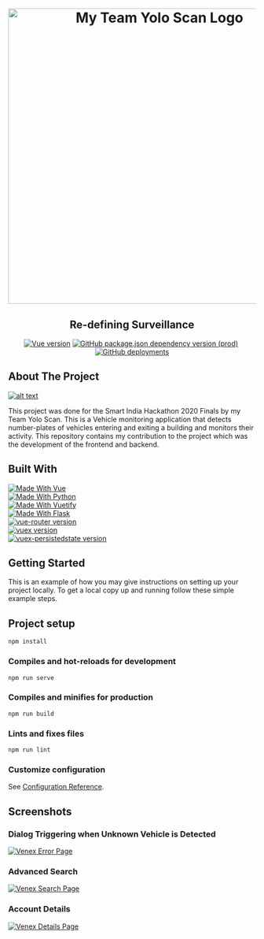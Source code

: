 <h1 align="center">
    <a href="https://github.com/kingavatar/venex">
    <img alt="My Team Yolo Scan Logo" src="../assets/logo.png?raw=true" width="600">
    </a>
<!--     vEnEx -->
</h1>

<h2 align="center">
    Re-defining Surveillance
</h2>

<p align="center">
  <a href="https://vuejs.org/"><img alt="Vue version" src="https://img.shields.io/github/package-json/dependency-version/kingavatar/venex/vue?color=green&logo=Vue.js"></a>
  <a href="https://vuetifyjs.com/"><img alt="GitHub package.json dependency version (prod)" src="https://img.shields.io/github/package-json/dependency-version/kingavatar/venex/vuetify?logo=vuetify"></a>
  <a href="https://creativecommons.org/licenses/by-nc-sa/4.0"><img alt="" src="https://img.shields.io/badge/License-CC%20BY--NC--SA%204.0-lightgrey.svg"></a>
  <a href="https://kingavatar.github.io/venex/"><img alt="GitHub deployments" src="https://img.shields.io/github/deployments/kingavatar/venex/github-pages?label=deply%20status"></a>
</p>

## About The Project

[![alt text](../assets/venex_git.png?raw=true)](https://kingavatar.github.io/venex/ "Venex")

This project was done for the Smart India Hackathon 2020 Finals by my Team Yolo Scan. This is a Vehicle monitoring application that detects number-plates of vehicles entering and exiting a building and monitors their activity. This repository contains my contribution to the project which was the development of the frontend and backend.

## Built With

<p>
<a href="https://vuejs.org/"><img alt="Made With Vue" src="../assets/readme/made-with-vue.svg?raw=true"/></a><br>
<a href="https://www.python.org"><img alt="Made With Python" src="../assets/readme/made-with-python.svg?raw=true"/></a><br>
<a href="https://vuetifyjs.com/"><img alt="Made With Vuetify" src="../assets/readme/MADE-WITH-VUETIFY.svg?raw=true"/></a><br>
<a href="https://palletsprojects.com/p/flask/"><img alt="Made With Flask" src="../assets/readme/MADE-WITH-FLASK.svg?raw=true"></a><br>
<a href="https://router.vuejs.org/"><img alt="vue-router version" src="https://img.shields.io/github/package-json/dependency-version/kingavatar/venex/vue-router?color=green&logo=Vue.js&style=for-the-badge"/></a><br>
<a href="https://vuex.vuejs.org/"><img alt="vuex version" src="https://img.shields.io/github/package-json/dependency-version/kingavatar/venex/vuex?color=green&logo=Vue.js&style=for-the-badge"></a><br>
<a href="https://www.npmjs.com/package/vuex-persistedstate"><img alt="vuex-persistedstate version" src="https://img.shields.io/github/package-json/dependency-version/kingavatar/venex/vuex-persistedstate?color=green&logo=Vue.js&style=for-the-badge"></a><br>
</p>


## Getting Started
This is an example of how you may give instructions on setting up your project locally. To get a local copy up and running follow these simple example steps.

## Project setup

```
npm install
```

### Compiles and hot-reloads for development

```
npm run serve
```

### Compiles and minifies for production

```
npm run build
```

### Lints and fixes files

```
npm run lint
```

### Customize configuration

See [Configuration Reference](https://cli.vuejs.org/config/).

## Screenshots

### Dialog Triggering when Unknown Vehicle is Detected

[![Venex Error Page](../assets/venex_error.png?raw=true)](https://kingavatar.github.io/venex/ "Venex")

### Advanced Search
[![Venex Search Page](../assets/venex_search.png?raw=true)](https://kingavatar.github.io/venex/ "Venex")

### Account Details
[![Venex Details Page](../assets/venex_details.png?raw=true)](https://kingavatar.github.io/venex/ "Venex")
